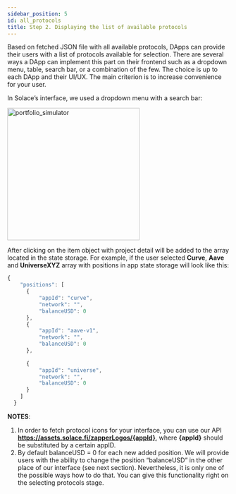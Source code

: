 ```yaml
---
sidebar_position: 5
id: all_protocols
title: Step 2. Displaying the list of available protocols
---
```


Based on fetched JSON file with all available protocols, DApps can provide their users with a list of protocols available for selection. There are several ways a DApp can implement this part on their frontend such as a dropdown menu, table, search bar, or a combination of the few. The choice is up to each DApp and their UI/UX. The main criterion is to increase convenience for your user. 

In Solace’s interface, we used a dropdown menu with a search bar:

<div style={{"display":"flex", "margin-bottom":"20px" ,"justify-content":"center", "align-items":"center", "justify-content":"center" }} >

<img src="/img/portfolio_simulator_1.png" alt="portfolio_simulator" width="300px" />

</div>

After clicking on the item object with project detail will be added to the array located in the state storage. For example, if the user selected **Curve**, **Aave** and **UniverseXYZ** array with positions in app state storage will look like this:

```js
{
    "positions": [
      {
          "appId": "curve",
          "network": "",
          "balanceUSD": 0
      },
      {
          "appId": "aave-v1",
          "network": "",
          "balanceUSD": 0
      },
  
      {
          "appId": "universe",
          "network": "",
          "balanceUSD": 0
      }
    ]
  }
```


**NOTES**: 
1. In order to fetch protocol icons for your interface, you can use our API **https://assets.solace.fi/zapperLogos/{appId}**, where **{appId}** should be substituted by a certain appID.
2. By default balanceUSD = 0 for each new added position. We will provide users with the ability to change the position “balanceUSD” in the other place of our interface (see next section). Nevertheless, it is only one of the possible ways how to do that. You can give this functionality right on the selecting protocols stage.


